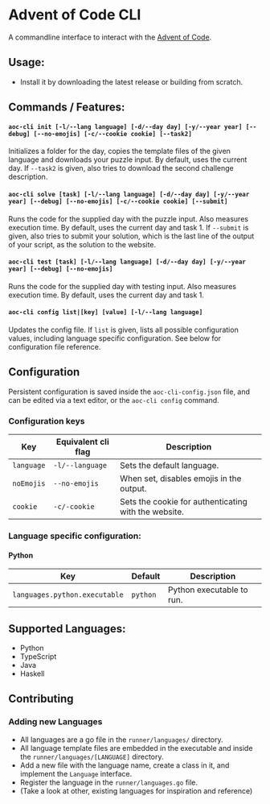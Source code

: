 # Advent of Code CLI

A commandline interface to interact with the [Advent of Code](https://adventofcode.com).

## Usage:
- Install it by downloading the latest release or building from scratch.

## Commands / Features:
#### `aoc-cli init [-l/--lang language] [-d/--day day] [-y/--year year] [--debug] [--no-emojis] [-c/--cookie cookie] [--task2]`
Initializes a folder for the day, copies the template files of the given language and downloads your puzzle input.
By default, uses the current day.
If `--task2` is given, also tries to download the second challenge description.

#### `aoc-cli solve [task] [-l/--lang language] [-d/--day day] [-y/--year year] [--debug] [--no-emojis] [-c/--cookie cookie] [--submit]`
Runs the code for the supplied day with the puzzle input. Also measures execution time.
By default, uses the current day and task 1.
If `--submit` is given, also tries to submit your solution, which is the last line of the output of your script, as the solution to the website.

#### `aoc-cli test [task] [-l/--lang language] [-d/--day day] [-y/--year year] [--debug] [--no-emojis]`
Runs the code for the supplied day with testing input. Also measures execution time.
By default, uses the current day and task 1.

#### `aoc-cli config list|[key] [value] [-l/--lang language]`
Updates the config file.
If `list` is given, lists all possible configuration values, including language specific configuration.
See below for configuration file reference.

## Configuration
Persistent configuration is saved inside the `aoc-cli-config.json` file, and can be edited via a text editor, or the `aoc-cli config` command.

### Configuration keys

| Key        | Equivalent cli flag | Description                                          |
| ---------- | ------------------- | ---------------------------------------------------- |
| `language` | `-l/--language`     | Sets the default language.                           |
| `noEmojis` | `--no-emojis`       | When set, disables emojis in the output.             |
| `cookie`   | `-c/-cookie`        | Sets the cookie for authenticating with the website. |

### Language specific configuration:

#### Python

| Key                           | Default  | Description               |
| ----------------------------- | -------- | ------------------------- |
| `languages.python.executable` | `python` | Python executable to run. |


## Supported Languages:
- Python
- TypeScript
- Java
- Haskell

## Contributing

### Adding new Languages
- All languages are a go file in the `runner/languages/` directory.
- All language template files are embedded in the executable and inside the `runner/languages/[LANGUAGE]` directory.
- Add a new file with the language name, create a class in it, and implement the `Language` interface.
- Register the language in the `runner/languages.go` file.
- (Take a look at other, existing languages for inspiration and reference)